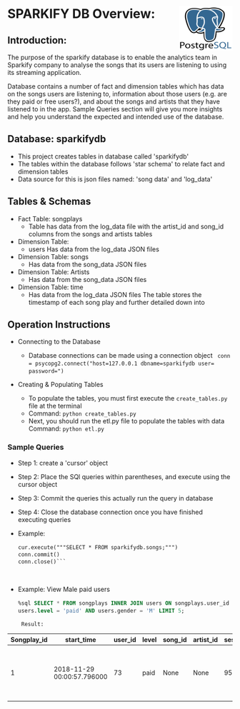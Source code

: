 # SPARKIFY DB Overview: 		<img src="images/postgresql_logo.png" width="120" height="100" ALIGN="right">

## Introduction: 
The purpose of the sparkify database is to enable the analytics team in Sparkify company to analyse the songs 
that its users are listening to using its streaming application. 

Database contains a number of fact and dimension tables which has data on the songs users are listening to, 
information about those users (e.g. are they paid or free users?), and about the songs and artists that they have
listened to in the app. Sample Queries section will give you more insights and help you understand the expected 
and intended use of the database.
 
## Database: sparkifydb
 
- This project creates tables in database called 'sparkifydb'
- The tables within the database follows 'star schema' to relate fact and dimension tables
- Data source for this is json files named: 'song data' and 'log_data'

## Tables & Schemas

 - Fact Table: songplays 
	 - Table has data from the log_data file with the artist_id and song_id columns from the songs and artists tables
 - Dimension Table: 
	  - users Has data from the log_data JSON files
- Dimension Table: songs  
	- Has data from the song_data JSON files
- Dimension Table: Artists 
	- Has data from the song_data JSON files
- Dimension Table: time 
	- Has data from the log_data JSON files The table
   stores the timestamp of each song play and further detailed down into

		
## Operation Instructions

 - Connecting to the Database
	*   Database connections can be made using a connection object
	``` conn = psycopg2.connect("host=127.0.0.1 dbname=sparkifydb user= password=")```

 - Creating & Populating Tables
	* 	To populate the tables, you must first execute the ```create_tables.py``` file at the terminal
		
	-	Command:
```python create_tables.py```
 
	* Next, you should run the etl.py file to populate the tables with data
Command:
```python etl.py```
		
### Sample Queries

 - Step 1: create a 'cursor' object 
 - Step 2: Place the SQl queries within parentheses, and execute using the cursor object
 - Step 3: Commit the queries this actually run the query in database
 - Step 4: Close the database connection once you have finished executing queries

- Example:
	```cur = conn.cursor()
	cur.execute("""SELECT * FROM sparkifydb.songs;""")
	conn.commit()
	conn.close()```
	


 - Example: View Male paid users
	```SQL
	%sql SELECT * FROM songplays INNER JOIN users ON songplays.user_id = users.user_id WHERE 
	users.level = 'paid' AND users.gender = 'M' LIMIT 5;
	```
		Result:
Songplay_id |start_time| user_id| level	|song_id| artist_id|session_id|	location|user_agent|user_id_1|first_name|last_name|	gender	|level_1|
------------|----------|--------|-------|-------|----------|----------|---------|----------|---------|----------|---------|---------|-------|
1	|2018-11-29 00:00:57.796000	|73	|paid|	None|	None	|954	|Tampa-St. Petersburg-Clearwater, FL	|"Mozilla/5.0 (Macintosh; Intel Mac OS X 10_9_4) AppleWebKit/537.78.2 (KHTML, like Gecko) Version/7.0.6 Safari/537.78.2"|	73	|Jacob|	Klein|	M|	paid|
